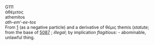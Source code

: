 G111  
ἀθέμιτος  
athemitos  
*ath-em‘-ee-tos*  
From [1](g0001) (as a negative particle) and a derivative of θέμις
themis (*statute*; from the base of [5087](g5087) ; *illegal*; by
implication *flagitious:* - abominable, unlawful thing.  
